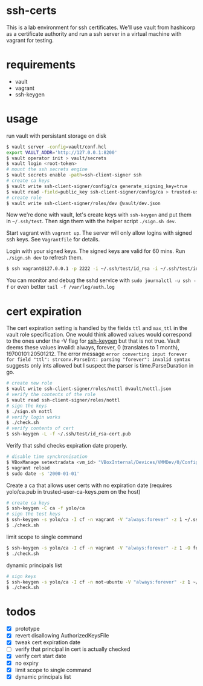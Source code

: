 # ssh-certs
This is a lab environment for ssh certificates. We'll use vault from hashicorp as a certificate authority and run a ssh server in a virtual machine with vagrant for testing.

# requirements
- vault
- vagrant
- ssh-keygen

# usage
run vault with persistant storage on disk

````bash
$ vault server -config=vault/conf.hcl
export VAULT_ADDR='http://127.0.0.1:8200'
$ vault operator init > vault/secrets
$ vault login <root-token>
# mount the ssh secrets engine
$ vault secrets enable -path=ssh-client-signer ssh
# create ca keys
$ vault write ssh-client-signer/config/ca generate_signing_key=true
$ vault read -field=public_key ssh-client-signer/config/ca > trusted-user-ca-keys.pem
# create role
$ vault write ssh-client-signer/roles/dev @vault/dev.json
````

Now we're done with vault, let's create keys with `ssh-keygen` and put them in `~/.ssh/test`. Then sign them with the helper script `./sign.sh dev`.

Start vagrant with `vagrant up`. The server will only allow logins with signed ssh keys. See `Vagrantfile` for details.

Login with your signed keys. The signed keys are valid for 60 mins. Run `./sign.sh dev` to refresh them.

````bash
$ ssh vagrant@127.0.0.1 -p 2222 -i ~/.ssh/test/id_rsa -i ~/.ssh/test/id_rsa-cert.pub -o StrictHostKeyChecking=no
````

You can monitor and debug the sshd service with `sudo journalctl -u ssh -f` or even better `tail -f /var/log/auth.log`

# cert expiration
The cert expiration setting is handled by the fields `ttl` and `max_ttl` in the vault role specification. One would think allowed values would correspond to the ones under the -V flag for [ssh-keygen](https://man.openbsd.org/ssh-keygen.1#V) but that is not true. Vault deems these values invalid: always, forever, 0 (translates to 1 month), 19700101:20501212. The error message `error converting input forever for field "ttl": strconv.ParseInt: parsing "forever": invalid syntax` suggests only ints allowed but I suspect the parser is time.ParseDuration in go.

````bash
# create new role
$ vault write ssh-client-signer/roles/nottl @vault/nottl.json
# verify the contents of the role
$ vault read ssh-client-signer/roles/nottl
# sign the keys
$ ./sign.sh nottl
# verify login works
$ ./check.sh
# verify contents of cert
$ ssh-keygen -L -f ~/.ssh/test/id_rsa-cert.pub
````

Verify that sshd checks expiration date properly.

````bash
# disable time synchronisation
$ VBoxManage setextradata <vm_id> "VBoxInternal/Devices/VMMDev/0/Config/GetHostTimeDisabled" 1
$ vagrant reload
$ sudo date -s '2000-01-01'
````

Create a ca that allows user certs with no expiration date (requires yolo/ca.pub in trusted-user-ca-keys.pem on the host)

````bash
# create ca keys
$ ssh-keygen -C ca -f yolo/ca
# sign the test keys
$ ssh-keygen -s yolo/ca -I cf -n vagrant -V "always:forever" -z 1 ~/.ssh/test/id_rsa.pub
$ ./check.sh
````

limit scope to single command

````bash
$ ssh-keygen -s yolo/ca -I cf -n vagrant -V "always:forever" -z 1 -O force-command='/vagrant/test.sh' ~/.ssh/test/id_rsa.pub
$ ./check.sh
````

dynamic principals list

````bash
# sign keys
$ ssh-keygen -s yolo/ca -I cf -n not-ubuntu -V "always:forever" -z 1 ~/.ssh/test/id_rsa.pub
$ ./check.sh
````

# todos
- [x] prototype
- [x] revert disallowing AuthorizedKeysFile
- [x] tweak cert expiration date
- [ ] verify that principal in cert is actually checked
- [x] verify cert start date
- [x] no expiry
- [x] limit scope to single command
- [x] dynamic principals list
